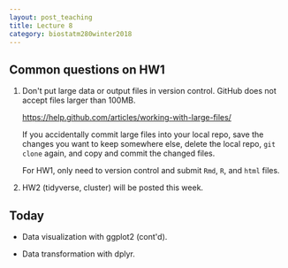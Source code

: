 ```yaml
---
layout: post_teaching
title: Lecture 8
category: biostatm280winter2018
---
```


## Common questions on HW1

1. Don't put large data or output files in version control. GitHub does not accept files larger than 100MB.

	<https://help.github.com/articles/working-with-large-files/>

	If you accidentally commit large files into your local repo, save the changes you want to keep somewhere else, delete the local repo, `git clone` again, and copy and commit the changed files.
	
	For HW1, only need to version control and submit `Rmd`, `R`, and `html` files.

2. HW2 (tidyverse, cluster) will be posted this week.

## Today

* Data visualization with ggplot2 (cont'd).

* Data transformation with dplyr.